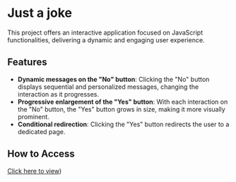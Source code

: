 
# Just a joke

This project offers an interactive application focused on JavaScript functionalities, delivering a dynamic and engaging user experience.

## Features

- **Dynamic messages on the "No" button**: Clicking the "No" button displays sequential and personalized messages, changing the interaction as it progresses.
- **Progressive enlargement of the "Yes" button**: With each interaction on the "No" button, the "Yes" button grows in size, making it more visually prominent.
- **Conditional redirection**: Clicking the "Yes" button redirects the user to a dedicated page.

## How to Access

[Click here to view](https://gamaalice.github.io/playingjs/)) 
